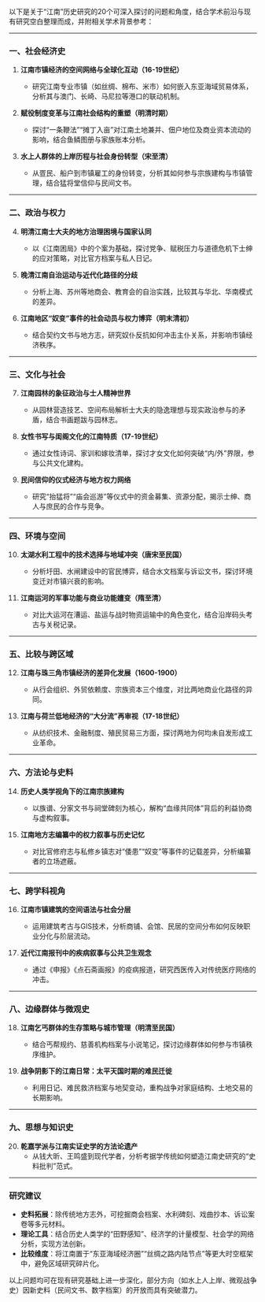 以下是关于“江南”历史研究的20个可深入探讨的问题和角度，结合学术前沿与现有研究空白整理而成，并附相关学术背景参考：

---

### **一、社会经济史**
1. **江南市镇经济的空间网络与全球化互动（16-19世纪）**  
   - 研究江南专业市镇（如丝绸、棉布、米市）如何嵌入东亚海域贸易体系，分析其与澳门、长崎、马尼拉等港口的联动机制。

2. **赋役制度变革与江南社会结构的重塑（明清时期）**  
   - 探讨“一条鞭法”“摊丁入亩”对江南土地兼并、佃户地位及商业资本流动的影响，结合鱼鳞图册与家族账本分析。

3. **水上人群体的上岸历程与社会身份转型（宋至清）**  
   - 从疍民、船户到市镇雇工的身份转变，分析其如何参与宗族建构与市镇管理，结合猛将堂信仰与民间文书。

---

### **二、政治与权力**
4. **明清江南士大夫的地方治理困境与国家认同**  
   - 以《江南困局》中的个案为基础，探讨党争、赋税压力与道德危机下士绅的应对策略，对比官方档案与私人日记。

5. **晚清江南自治运动与近代化路径的分歧**  
   - 分析上海、苏州等地商会、教育会的自治实践，比较其与华北、华南模式的差异。

6. **江南地区“奴变”事件的社会动员与权力博弈（明末清初）**  
   - 结合契约文书与地方志，研究奴仆反抗如何冲击主仆关系，并影响市镇经济秩序。

---

### **三、文化与社会**
7. **江南园林的象征政治与士人精神世界**  
   - 从园林营造技艺、空间布局解析士大夫的隐逸理想与现实政治参与的矛盾，结合书画题跋与园林志。

8. **女性书写与闺阁文化的江南特质（17-19世纪）**  
   - 通过女性诗词、家训和嫁妆清单，探讨才女文化如何突破“内/外”界限，参与公共文化建构。

9. **民间信仰的仪式经济与地方权力网络**  
   - 研究“抬猛将”“庙会巡游”等仪式中的资金募集、资源分配，揭示士绅、商人与庶民的合作与竞争。

---

### **四、环境与空间**
10. **太湖水利工程中的技术选择与地域冲突（唐宋至民国）**  
    - 分析圩田、水闸建设中的官民博弈，结合水文档案与诉讼文书，探讨环境变迁对市镇兴衰的影响。

11. **江南运河的军事功能与商业功能嬗变（隋至清）**  
    - 对比大运河在漕运、盐运与战时物资运输中的角色变化，结合沿岸码头考古与关税记录。

---

### **五、比较与跨区域**
12. **江南与珠三角市镇经济的差异化发展（1600-1900）**  
    - 从行会组织、外贸依赖度、宗族资本三个维度，对比两地商业化路径的异同。

13. **江南与荷兰低地经济的“大分流”再审视（17-18世纪）**  
    - 从纺织技术、金融制度、殖民贸易三方面，探讨两地为何均未自发形成工业革命。

---

### **六、方法论与史料**
14. **历史人类学视角下的江南宗族建构**  
    - 以族谱、分家文书与祠堂碑刻为核心，解构“血缘共同体”背后的利益协商与虚构叙事。

15. **江南地方志编纂中的权力叙事与历史记忆**  
    - 对比官修府志与私修乡镇志对“倭患”“奴变”等事件的记载差异，分析编纂者的立场遮蔽。

---

### **七、跨学科视角**
16. **江南市镇建筑的空间语法与社会分层**  
    - 运用建筑考古与GIS技术，分析商铺、会馆、民居的空间分布如何反映职业分化与阶层流动。

17. **近代江南报刊中的疾病叙事与公共卫生观念**  
    - 通过《申报》《点石斋画报》的疫病报道，研究西医传入对传统医疗网络的冲击。

---

### **八、边缘群体与微观史**
18. **江南乞丐群体的生存策略与城市管理（明清至民国）**  
    - 结合丐帮规约、慈善机构档案与小说笔记，探讨边缘群体如何参与市镇秩序维护。

19. **战争阴影下的江南日常：太平天国时期的难民迁徙**  
    - 利用日记、难民救济档案与地契变动，重构战争对家庭结构、土地交易的长期影响。

---

### **九、思想与知识史**
20. **乾嘉学派与江南实证史学的方法论遗产**  
    - 从钱大昕、王鸣盛到现代学者，分析考据学传统如何塑造江南史研究的“史料批判”范式。

---

### **研究建议**
- **史料拓展**：除传统地方志外，可挖掘商会档案、水利碑刻、戏曲抄本、诉讼案卷等多元材料。
- **理论工具**：结合历史人类学的“田野感知”、经济学的计量模型、社会学的网络分析，实现方法创新。
- **比较维度**：将江南置于“东亚海域经济圈”“丝绸之路内陆节点”等更大时空框架中，避免区域研究碎片化。

以上问题均可在现有研究基础上进一步深化，部分方向（如水上人上岸、微观战争史）因新史料（民间文书、数字档案）的开放而具有突破潜力。